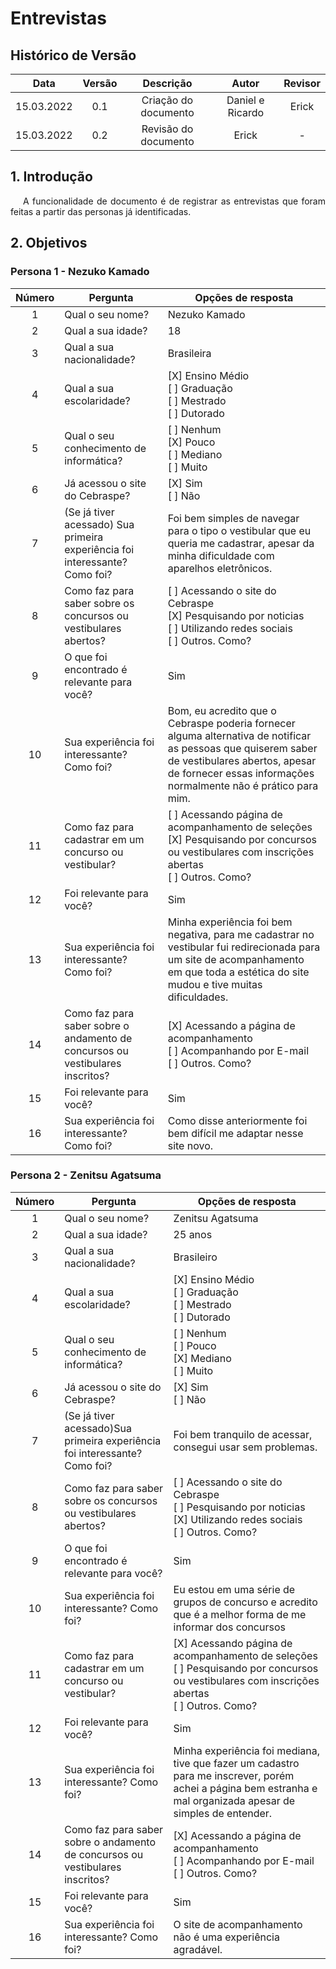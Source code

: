 # Entrevistas

## Histórico de Versão

|    Data    | Versão |      Descrição       |      Autor       | Revisor |
| :--------: | :----: | :------------------: | :--------------: | :-----: |
| 15.03.2022 |  0.1   | Criação do documento | Daniel e Ricardo | Erick   |
| 15.03.2022 |  0.2   | Revisão do documento | Erick            | -       |

## 1. Introdução
<p style="text-indent: 20px; text-align: justify">
A funcionalidade de documento é de registrar as entrevistas que foram feitas a partir das personas já identificadas.
</p>

## 2. Objetivos 
### Persona 1 - Nezuko Kamado
| Número| <center> Pergunta                                  | <center> Opções de resposta                   |
|:-----:|:---------------------------------------------------|:----------------------------------------------|
| 1     | Qual o seu nome?                                   | Nezuko Kamado                                 |
| 2     | Qual a sua idade?                                  | 18                                            |
| 3     | Qual a sua nacionalidade?                          | Brasileira                                    |
| 4     | Qual a sua escolaridade?                           | [X] Ensino Médio <br>[ ] Graduação<br>[ ] Mestrado<br>[ ] Dutorado |
| 5     | Qual o seu conhecimento de informática? | [ ] Nenhum <br>[X] Pouco<br>[ ] Mediano<br>[ ] Muito |
| 6     | Já acessou o site do Cebraspe?                      | [X] Sim<br>[ ] Não |
| 7     | (Se já tiver acessado) Sua primeira experiência foi interessante? Como foi? | Foi bem simples de navegar para o tipo o vestibular que eu queria me cadastrar, apesar da minha dificuldade com aparelhos eletrônicos. |
| 8     | Como faz para saber sobre os concursos ou vestibulares abertos? | [ ] Acessando o site do Cebraspe <br>[X] Pesquisando por noticias <br>[ ] Utilizando redes sociais <br>[ ] Outros. Como? |
| 9    | O que foi encontrado é relevante para você? | Sim |
| 10   | Sua experiência foi interessante? Como foi? | Bom, eu acredito que o Cebraspe poderia fornecer alguma alternativa de notificar as pessoas que quiserem saber de vestibulares abertos, apesar de fornecer essas informações normalmente não é prático para mim.|
| 11     | Como faz para cadastrar em um concurso ou vestibular? | [ ] Acessando página de acompanhamento de seleções <br>[X] Pesquisando por concursos ou vestibulares com inscrições abertas <br>[ ] Outros. Como? |
| 12    | Foi relevante para você? | Sim |
| 13   | Sua experiência foi interessante? Como foi? | Minha experiência foi bem negativa, para me cadastrar no vestibular fui redirecionada para um site de acompanhamento em que toda a estética do site mudou e tive muitas dificuldades. |
| 14     | Como faz para saber sobre o andamento de concursos ou vestibulares inscritos? | [X] Acessando a página de acompanhamento <br>[ ] Acompanhando por E-mail <br>[ ] Outros. Como? |
| 15    | Foi relevante para você? | Sim |
| 16   | Sua experiência foi interessante? Como foi? | Como disse anteriormente foi bem difícil me adaptar nesse site novo. |

### Persona 2 - Zenitsu Agatsuma
| Número| <center> Pergunta                                  | <center> Opções de resposta                   |
|:-----:|:---------------------------------------------------|:----------------------------------------------|
| 1     | Qual o seu nome?                                   |   Zenitsu Agatsuma                                            |
| 2     | Qual a sua idade?                                  |   25 anos                                            |
| 3     | Qual a sua nacionalidade?                          | Brasileiro                                    |
| 4     | Qual a sua escolaridade?                           | [X] Ensino Médio <br>[ ] Graduação<br>[ ] Mestrado<br>[ ] Dutorado |
| 5     | Qual o seu conhecimento de informática? | [ ] Nenhum <br>[ ] Pouco<br>[X] Mediano<br>[ ] Muito |
| 6     | Já acessou o site do Cebraspe?                      | [X] Sim<br>[ ] Não |
| 7     | (Se já tiver acessado)Sua primeira experiência foi interessante? Como foi? | Foi bem tranquilo de acessar, consegui usar sem problemas. |
| 8     | Como faz para saber sobre os concursos ou vestibulares abertos? | [ ] Acessando o site do Cebraspe <br>[ ] Pesquisando por noticias <br>[X] Utilizando redes sociais <br>[ ] Outros. Como? |
| 9    | O que foi encontrado é relevante para você? | Sim |
| 10   | Sua experiência foi interessante? Como foi? | Eu estou em uma série de grupos de concurso e acredito que é a melhor forma de me informar dos concursos|
| 11     | Como faz para cadastrar em um concurso ou vestibular? | [X] Acessando página de acompanhamento de seleções <br>[ ] Pesquisando por concursos ou vestibulares com inscrições abertas <br>[ ] Outros. Como? |
| 12    | Foi relevante para você? | Sim |
| 13   | Sua experiência foi interessante? Como foi? | Minha experiência foi mediana, tive que fazer um cadastro para me inscrever, porém achei a página bem estranha e mal organizada apesar de simples de entender.  |
| 14     | Como faz para saber sobre o andamento de concursos ou vestibulares inscritos? | [X] Acessando a página de acompanhamento <br>[ ] Acompanhando por E-mail <br>[ ] Outros. Como? |
| 15    | Foi relevante para você? | Sim |
| 16   | Sua experiência foi interessante? Como foi? | O site de acompanhamento não é uma experiência agradável. |

